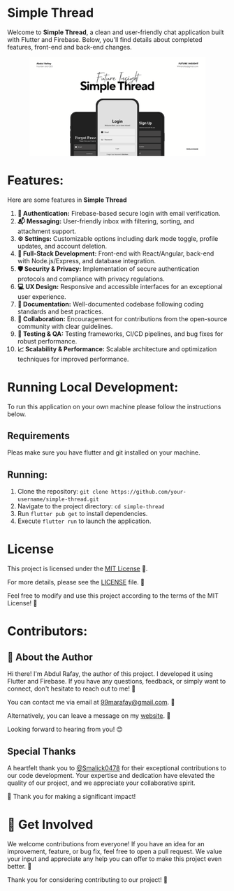 # Simple Thread

Welcome to **Simple Thread**, a clean and user-friendly chat application built with Flutter and Firebase. Below, you'll find details about completed features, front-end and back-end changes.

<img src="screenshots/Simple Thread/1.png"
        alt="Portfolio Website " style="max-width: 80%; height: auto; display: block; margin: 0 auto;">

# Features:

Here are some features in **Simple Thread**

1. **🔐 Authentication:** Firebase-based secure login with email verification.
2. **📬 Messaging:** User-friendly inbox with filtering, sorting, and attachment support.
3. **⚙️ Settings:** Customizable options including dark mode toggle, profile updates, and account deletion.
4. **🚀 Full-Stack Development:** Front-end with React/Angular, back-end with Node.js/Express, and database integration.
5. **🛡️ Security & Privacy:** Implementation of secure authentication protocols and compliance with privacy regulations.
6. **💻 UX Design:** Responsive and accessible interfaces for an exceptional user experience.
7. **📝 Documentation:** Well-documented codebase following coding standards and best practices.
8. **🤝 Collaboration:** Encouragement for contributions from the open-source community with clear guidelines.
9. **🔬 Testing & QA:** Testing frameworks, CI/CD pipelines, and bug fixes for robust performance.
10. **📈 Scalability & Performance:** Scalable architecture and optimization techniques for improved performance.

# Running Local Development:

To run this application on your own machine please follow the instructions below.

## Requirements

Pleas make sure you have flutter and git installed on your machine.

## Running:

1. Clone the repository: `git clone https://github.com/your-username/simple-thread.git`
2. Navigate to the project directory: `cd simple-thread`
3. Run `flutter pub get` to install dependencies.
4. Execute `flutter run` to launch the application.

# License

This project is licensed under the [MIT License](LICENSE) 📄.

For more details, please see the [LICENSE](LICENSE) file. 📝

Feel free to modify and use this project according to the terms of the MIT License! 🚀

# Contributors:

## 👋 About the Author

Hi there! I'm Abdul Rafay, the author of this project. I developed it using Flutter and Firebase. If you have any questions, feedback, or simply want to connect, don't hesitate to reach out to me! 📩

You can contact me via email at [99marafay@gmail.com](mailto:99marafay@gmail.com). 📧

Alternatively, you can leave a message on my [website](https://rafay99.com/). 💬

Looking forward to hearing from you! 😊

## Special Thanks

A heartfelt thank you to [@Smalick0478](https://github.com/Smalick0478) for their exceptional contributions to our code development. Your expertise and dedication have elevated the quality of our project, and we appreciate your collaborative spirit.

🚀 Thank you for making a significant impact!

# 🤝 Get Involved

We welcome contributions from everyone! If you have an idea for an improvement, feature, or bug fix, feel free to open a pull request. We value your input and appreciate any help you can offer to make this project even better. 🌟

Thank you for considering contributing to our project! 🚀
